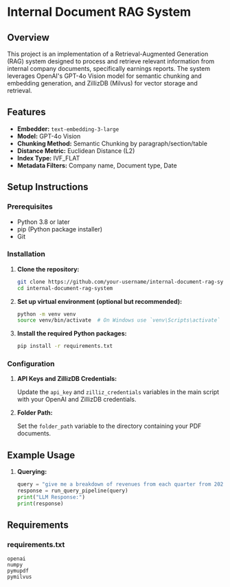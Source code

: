 # Internal Document RAG System

## Overview

This project is an implementation of a Retrieval-Augmented Generation (RAG) system designed to process and retrieve relevant information from internal company documents, specifically earnings reports. The system leverages OpenAI's GPT-4o Vision model for semantic chunking and embedding generation, and ZillizDB (Milvus) for vector storage and retrieval.

## Features

- **Embedder:** `text-embedding-3-large`
- **Model:** GPT-4o Vision
- **Chunking Method:** Semantic Chunking by paragraph/section/table
- **Distance Metric:** Euclidean Distance (L2)
- **Index Type:** IVF_FLAT
- **Metadata Filters:** Company name, Document type, Date

## Setup Instructions

### Prerequisites

- Python 3.8 or later
- pip (Python package installer)
- Git

### Installation

1. **Clone the repository:**

    ```sh
    git clone https://github.com/your-username/internal-document-rag-system.git
    cd internal-document-rag-system
    ```

2. **Set up virtual environment (optional but recommended):**

    ```sh
    python -m venv venv
    source venv/bin/activate  # On Windows use `venv\Scripts\activate`
    ```

3. **Install the required Python packages:**

    ```sh
    pip install -r requirements.txt
    ```

### Configuration

1. **API Keys and ZillizDB Credentials:**

    Update the `api_key` and `zilliz_credentials` variables in the main script with your OpenAI and ZillizDB credentials.

2. **Folder Path:**

    Set the `folder_path` variable to the directory containing your PDF documents.



## Example Usage

1. **Querying:**

    ```python
    query = "give me a breakdown of revenues from each quarter from 2021 that is available and please put it into tables for me"
    response = run_query_pipeline(query)
    print("LLM Response:")
    print(response)
    ```

## Requirements

### requirements.txt

```text
openai
numpy
pymupdf
pymilvus
